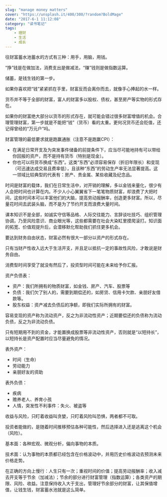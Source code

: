 ```yaml
---
slug: "manage money matters"
cover: "https://unsplash.it/400/300/?random?BoldMage"
date: "2017-6-1 11:12:08"
category: "读书笔记"
tags:
    - 理财
    - 生活
    - 成长
---
```

往财富蓄水池蓄水的方式有三种：用手，用脑，用钱。

“挣”钱是在做加法，消费支出是做减法，“赚”钱则是做指数运算。

储蓄，是钱生钱的第一步。

如果你喜欢把“钱”紧紧抓在手里，财富反而会离你而去，就像手心捧起的水一样。

货币并不等于全部的财富，富人的财富多以股权、债权，甚至房产等实物的形式存在。

如果你的财富绝大部分以货币的形式存在，就可能会错过很多财富增值的机会。合理管理财富，第一步就是不能把“钱”（货币）看的太重。更何况货币还会贬值，还记得曾经的“万元户”吗。

财富管理的最低要求就是跑赢通胀（注意不是跑赢CPI）：

- 在满足日常开支及为突发事件储备的前提条件下，应当尽可能地持有可以带给你回报的资产，而不是持有货币（特别是现金）。
- 你也可以将货币换成“东西”。这类“东西”必须容易保存（折旧年限长）和变现（可迅速达成交易且费率低），且该种“东西”的劳动生产率无法显著提高。这一领域比较典型的代表有：房产、贵金属、某些收藏及纪念品。

时间是财富的载体，我们在日常生活中，对开销的理解，多以金钱来量化，很少有人会把时间也计算在内。不少人小心翼翼省下一笔笔物质财富，却浪费了大把时间，这些时间本可以丰富他们的大脑，提高劳动报酬率，创造更多财富。所以，尽量花时间去武装头脑，而不是为了节约开支而浪费大量时间。

课本知识不是全部，如诚实守信等品格、人际交往能力、言辞谈吐技巧、组织管理协调，乃至风险意识、商业眼光等，这些都需要在社会大染缸里摸爬滚打。知识面的拓宽、价值观提升后，会潜移默化帮助我们抓住更多机会。

要达到财务自由状态，财富必然有很大一部分以资产的形式存在。

只有当财产性收入远大于生活开支，并且足以抵抗一定的事故性风险，才敢说是财务自由。

消费型时间享受了就没有然后了，投资型时间可能在未来给予你汇报。

资产负债表：

- 资产：我们所拥有的物质财富，如金钱、房产、汽车、股票等
- 负债：我们欠了别人的，需要到期偿还的，如房贷、信用卡欠款、亲朋好友借款等。
- 股东权益：资产减去负债后的净额，即我们实际所拥有的财富。

容易变现的资产称为流动资产，反之为非流动性资产；近期要偿还的负债称为流动负债，反之为非流动负债。

只有短期用不到的资金，才能置换成股票等非流动性资产，否则就是“以短持长”，以短持长是资产配置时应当尽量避免的情况。

表外资产：

- 时间（生命）
- 劳动能力
- 亲朋好友的资助

表外负债：

- 疾病
- 赡养老人、养育小孩
- 人情，突发性不利事件：失火、被盗等

收益与风险，只盯着收益叫贪婪，只盯着风险叫恐惧，两者都不可取。

投资者能做的，是随着时间推移预估各种可能性，然后选择进入还是逃离这个机会（风险）。

基本面：各种宏观、微观分析，偏向事物的本质。

技术面：认为事物的本质都已经包含在价格波动中，并用历史价格波动去预测未来价格走势。

在正确的方向上慢行：人生只有一次；重视时间的价值；提高劳动报酬率；收入减去开支等于节余（加减法）；节余的部分进行财富管理（指数运算）；各类资产的期限、风险、收益。注意保持收入大于支出，管理好节余部分的财富，让其保值增值，让钱生钱，财富蓄水池就是这么简单。